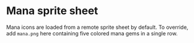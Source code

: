 # Mana sprite sheet

Mana icons are loaded from a remote sprite sheet by default.
To override, add `mana.png` here containing five colored mana gems in a single row.
